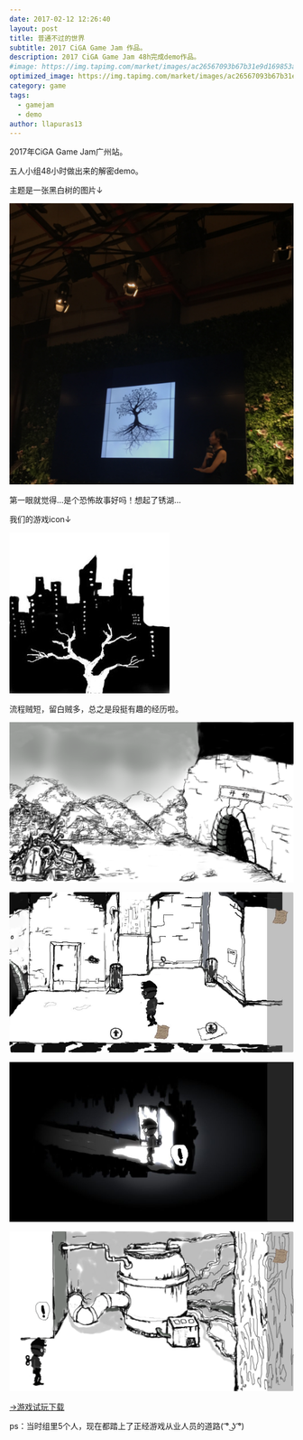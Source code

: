 ```yaml
---
date: 2017-02-12 12:26:40
layout: post
title: 普通不过的世界
subtitle: 2017 CiGA Game Jam 作品。
description: 2017 CiGA Game Jam 48h完成demo作品。
#image: https://img.tapimg.com/market/images/ac26567093b67b31e9d169853a701be7.PNG?imageView2/2/h/560/q/80/format/jpg/interlace/1/ignore-error/1
optimized_image: https://img.tapimg.com/market/images/ac26567093b67b31e9d169853a701be7.PNG?imageView2/2/h/560/q/80/format/jpg/interlace/1/ignore-error/1
category: game
tags:
  - gamejam
  - demo
author: llapuras13
---
```


2017年CiGA Game Jam广州站。

五人小组48小时做出来的解密demo。

主题是一张黑白树的图片↓

![](../assets/img/game/normalworld/title.png)

第一眼就觉得...是个恐怖故事好吗！想起了锈湖...

我们的游戏icon↓

![](../assets/img/game/normalworld/tree.jpeg)

流程贼短，留白贼多，总之是段挺有趣的经历啦。

![](../assets/img/game/normalworld/111.png)

![](../assets/img/game/normalworld/52a953faa4aed1f9cf561bf9ed0077e0.jpg)

![](../assets/img/game/normalworld/ac26567093b67b31e9d169853a701be7.jpg)

![](../assets/img/game/normalworld/222.png)

[→游戏试玩下载](https://www.taptap.com/app/53971)

ps：当时组里5个人，现在都踏上了正经游戏从业人员的道路( ͡° ͜ʖ ͡°)